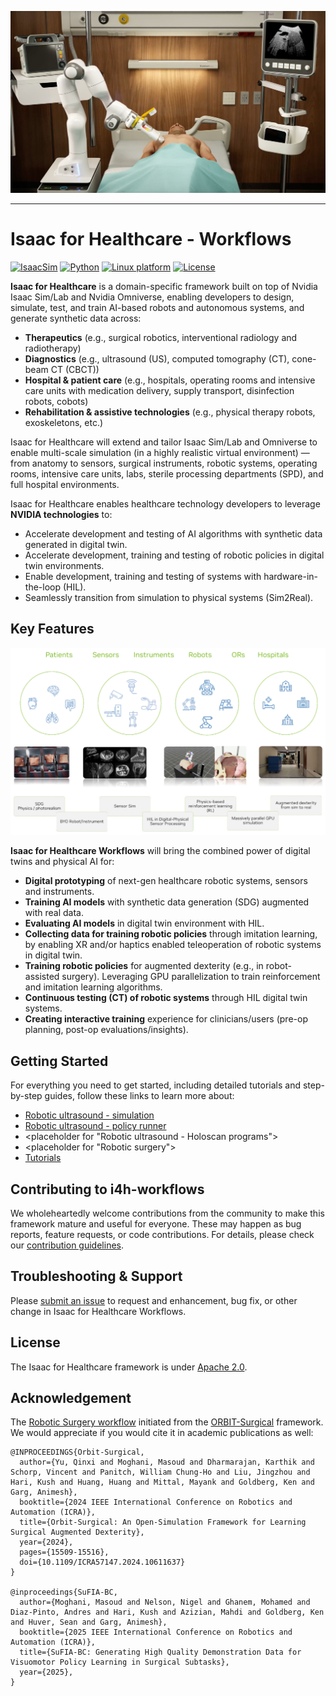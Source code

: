 ![Robitic ultrasound](./docs/source/ultrasound.jpg)

---

# Isaac for Healthcare - Workflows

[![IsaacSim](https://img.shields.io/badge/IsaacSim-4.2.0-silver.svg)](https://docs.isaacsim.omniverse.nvidia.com/4.2.0/index.html)
[![Python](https://img.shields.io/badge/python-3.10-blue.svg)](https://docs.python.org/3/whatsnew/3.10.html)
[![Linux platform](https://img.shields.io/badge/platform-linux--64-orange.svg)](https://releases.ubuntu.com/20.04/)
[![License](https://img.shields.io/badge/license-Apache--2.0-yellow.svg)](https://opensource.org/license/apache-2-0)

**Isaac for Healthcare** is a domain-specific framework built on top of Nvidia Isaac Sim/Lab and Nvidia Omniverse, enabling developers to design, simulate, test, and train AI-based robots and autonomous systems, and generate synthetic data across:
- **Therapeutics** (e.g., surgical robotics, interventional radiology and radiotherapy)
- **Diagnostics** (e.g., ultrasound (US), computed tomography (CT), cone-beam CT (CBCT))
- **Hospital & patient care** (e.g., hospitals, operating rooms and intensive care units with medication delivery, supply transport, disinfection robots, cobots)
- **Rehabilitation & assistive technologies** (e.g., physical therapy robots, exoskeletons, etc.)

Isaac for Healthcare will extend and tailor Isaac Sim/Lab and Omniverse to enable multi-scale simulation (in a highly realistic virtual environment) — from anatomy to sensors, surgical instruments, robotic systems, operating rooms, intensive care units, labs, sterile processing departments (SPD), and full hospital environments.

Isaac for Healthcare enables healthcare technology developers to leverage **NVIDIA technologies** to:
- Accelerate development and testing of AI algorithms with synthetic data generated in digital twin.
- Accelerate development, training and testing of robotic policies in digital twin environments.
- Enable development, training and testing of systems with hardware-in-the-loop (HIL).
- Seamlessly transition from simulation to physical systems (Sim2Real).

## Key Features

![Key features](./docs/source/key_features.jpg)

**Isaac for Healthcare Workflows** will bring the combined power of digital twins and physical AI for:
- **Digital prototyping** of next-gen healthcare robotic systems, sensors and instruments.
- **Training AI models** with synthetic data generation (SDG) augmented with real data.
- **Evaluating AI models** in digital twin environment with HIL.
- **Collecting data for training robotic policies** through imitation learning, by enabling XR and/or haptics enabled teleoperation of robotic systems in digital twin.
- **Training robotic policies** for augmented dexterity (e.g., in robot-assisted surgery). Leveraging GPU parallelization to train reinforcement and imitation learning algorithms.
- **Continuous testing (CT) of robotic systems** through HIL digital twin systems.
- **Creating interactive training** experience for clinicians/users (pre-op planning, post-op evaluations/insights).

## Getting Started

For everything you need to get started, including detailed tutorials and step-by-step guides, follow these links to learn more about:

- [Robotic ultrasound - simulation](./workflows/robotic_ultrasound/scripts/simulation/README.md)
- [Robotic ultrasound - policy runner](./workflows/robotic_ultrasound/scripts/policy_runner/README.md)
- <placeholder for "Robotic ultrasound - Holoscan programs">
- <placeholder for "Robotic surgery">
- [Tutorials](./tutorials)


## Contributing to i4h-workflows

We wholeheartedly welcome contributions from the community to make this framework mature and useful for everyone.
These may happen as bug reports, feature requests, or code contributions. For details, please check our
[contribution guidelines](./CONTRIBUTING.md).

## Troubleshooting & Support

Please [submit an issue](https://github.com/isaac-for-healthcare/i4h-workflows/issues) to request and enhancement, bug fix, or other change in Isaac for Healthcare Workflows.

## License

The Isaac for Healthcare framework is under [Apache 2.0](./LICENSE).

## Acknowledgement

The [Robotic Surgery workflow](./workflows/robotic_surgery/) initiated from the [ORBIT-Surgical](https://orbit-surgical.github.io/) framework. We would appreciate if you would cite it in academic publications as well:

```
@INPROCEEDINGS{Orbit-Surgical,
  author={Yu, Qinxi and Moghani, Masoud and Dharmarajan, Karthik and Schorp, Vincent and Panitch, William Chung-Ho and Liu, Jingzhou and Hari, Kush and Huang, Huang and Mittal, Mayank and Goldberg, Ken and Garg, Animesh},
  booktitle={2024 IEEE International Conference on Robotics and Automation (ICRA)},
  title={Orbit-Surgical: An Open-Simulation Framework for Learning Surgical Augmented Dexterity},
  year={2024},
  pages={15509-15516},
  doi={10.1109/ICRA57147.2024.10611637}
}

@inproceedings{SuFIA-BC,
  author={Moghani, Masoud and Nelson, Nigel and Ghanem, Mohamed and Diaz-Pinto, Andres and Hari, Kush and Azizian, Mahdi and Goldberg, Ken and Huver, Sean and Garg, Animesh},
  booktitle={2025 IEEE International Conference on Robotics and Automation (ICRA)},
  title={SuFIA-BC: Generating High Quality Demonstration Data for Visuomotor Policy Learning in Surgical Subtasks},
  year={2025},
}
```
